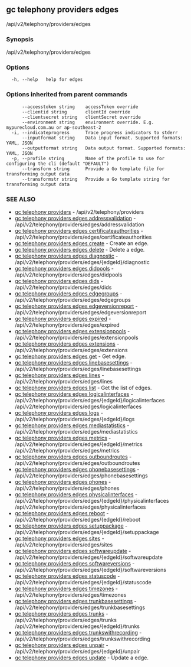 ## gc telephony providers edges

/api/v2/telephony/providers/edges

### Synopsis

/api/v2/telephony/providers/edges

### Options

```
  -h, --help   help for edges
```

### Options inherited from parent commands

```
      --accesstoken string    accessToken override
      --clientid string       clientId override
      --clientsecret string   clientSecret override
      --environment string    environment override. E.g. mypurecloud.com.au or ap-southeast-2
  -i, --indicateprogress      Trace progress indicators to stderr
      --inputformat string    Data input format. Supported formats: YAML, JSON
      --outputformat string   Data output format. Supported formats: YAML, JSON
  -p, --profile string        Name of the profile to use for configuring the cli (default "DEFAULT")
      --transform string      Provide a Go template file for transforming output data
      --transformstr string   Provide a Go template string for transforming output data
```

### SEE ALSO

* [gc telephony providers](gc_telephony_providers.html)	 - /api/v2/telephony/providers
* [gc telephony providers edges addressvalidation](gc_telephony_providers_edges_addressvalidation.html)	 - /api/v2/telephony/providers/edges/addressvalidation
* [gc telephony providers edges certificateauthorities](gc_telephony_providers_edges_certificateauthorities.html)	 - /api/v2/telephony/providers/edges/certificateauthorities
* [gc telephony providers edges create](gc_telephony_providers_edges_create.html)	 - Create an edge.
* [gc telephony providers edges delete](gc_telephony_providers_edges_delete.html)	 - Delete a edge.
* [gc telephony providers edges diagnostic](gc_telephony_providers_edges_diagnostic.html)	 - /api/v2/telephony/providers/edges/{edgeId}/diagnostic
* [gc telephony providers edges didpools](gc_telephony_providers_edges_didpools.html)	 - /api/v2/telephony/providers/edges/didpools
* [gc telephony providers edges dids](gc_telephony_providers_edges_dids.html)	 - /api/v2/telephony/providers/edges/dids
* [gc telephony providers edges edgegroups](gc_telephony_providers_edges_edgegroups.html)	 - /api/v2/telephony/providers/edges/edgegroups
* [gc telephony providers edges edgeversionreport](gc_telephony_providers_edges_edgeversionreport.html)	 - /api/v2/telephony/providers/edges/edgeversionreport
* [gc telephony providers edges expired](gc_telephony_providers_edges_expired.html)	 - /api/v2/telephony/providers/edges/expired
* [gc telephony providers edges extensionpools](gc_telephony_providers_edges_extensionpools.html)	 - /api/v2/telephony/providers/edges/extensionpools
* [gc telephony providers edges extensions](gc_telephony_providers_edges_extensions.html)	 - /api/v2/telephony/providers/edges/extensions
* [gc telephony providers edges get](gc_telephony_providers_edges_get.html)	 - Get edge.
* [gc telephony providers edges linebasesettings](gc_telephony_providers_edges_linebasesettings.html)	 - /api/v2/telephony/providers/edges/linebasesettings
* [gc telephony providers edges lines](gc_telephony_providers_edges_lines.html)	 - /api/v2/telephony/providers/edges/lines
* [gc telephony providers edges list](gc_telephony_providers_edges_list.html)	 - Get the list of edges.
* [gc telephony providers edges logicalinterfaces](gc_telephony_providers_edges_logicalinterfaces.html)	 - /api/v2/telephony/providers/edges/{edgeId}/logicalinterfaces /api/v2/telephony/providers/edges/logicalinterfaces
* [gc telephony providers edges logs](gc_telephony_providers_edges_logs.html)	 - /api/v2/telephony/providers/edges/{edgeId}/logs
* [gc telephony providers edges mediastatistics](gc_telephony_providers_edges_mediastatistics.html)	 - /api/v2/telephony/providers/edges/mediastatistics
* [gc telephony providers edges metrics](gc_telephony_providers_edges_metrics.html)	 - /api/v2/telephony/providers/edges/{edgeId}/metrics /api/v2/telephony/providers/edges/metrics
* [gc telephony providers edges outboundroutes](gc_telephony_providers_edges_outboundroutes.html)	 - /api/v2/telephony/providers/edges/outboundroutes
* [gc telephony providers edges phonebasesettings](gc_telephony_providers_edges_phonebasesettings.html)	 - /api/v2/telephony/providers/edges/phonebasesettings
* [gc telephony providers edges phones](gc_telephony_providers_edges_phones.html)	 - /api/v2/telephony/providers/edges/phones
* [gc telephony providers edges physicalinterfaces](gc_telephony_providers_edges_physicalinterfaces.html)	 - /api/v2/telephony/providers/edges/{edgeId}/physicalinterfaces /api/v2/telephony/providers/edges/physicalinterfaces
* [gc telephony providers edges reboot](gc_telephony_providers_edges_reboot.html)	 - /api/v2/telephony/providers/edges/{edgeId}/reboot
* [gc telephony providers edges setuppackage](gc_telephony_providers_edges_setuppackage.html)	 - /api/v2/telephony/providers/edges/{edgeId}/setuppackage
* [gc telephony providers edges sites](gc_telephony_providers_edges_sites.html)	 - /api/v2/telephony/providers/edges/sites
* [gc telephony providers edges softwareupdate](gc_telephony_providers_edges_softwareupdate.html)	 - /api/v2/telephony/providers/edges/{edgeId}/softwareupdate
* [gc telephony providers edges softwareversions](gc_telephony_providers_edges_softwareversions.html)	 - /api/v2/telephony/providers/edges/{edgeId}/softwareversions
* [gc telephony providers edges statuscode](gc_telephony_providers_edges_statuscode.html)	 - /api/v2/telephony/providers/edges/{edgeId}/statuscode
* [gc telephony providers edges timezones](gc_telephony_providers_edges_timezones.html)	 - /api/v2/telephony/providers/edges/timezones
* [gc telephony providers edges trunkbasesettings](gc_telephony_providers_edges_trunkbasesettings.html)	 - /api/v2/telephony/providers/edges/trunkbasesettings
* [gc telephony providers edges trunks](gc_telephony_providers_edges_trunks.html)	 - /api/v2/telephony/providers/edges/trunks /api/v2/telephony/providers/edges/{edgeId}/trunks
* [gc telephony providers edges trunkswithrecording](gc_telephony_providers_edges_trunkswithrecording.html)	 - /api/v2/telephony/providers/edges/trunkswithrecording
* [gc telephony providers edges unpair](gc_telephony_providers_edges_unpair.html)	 - /api/v2/telephony/providers/edges/{edgeId}/unpair
* [gc telephony providers edges update](gc_telephony_providers_edges_update.html)	 - Update a edge.


